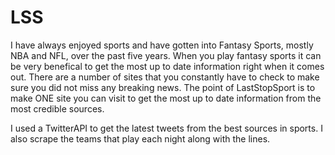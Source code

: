 # LSS

I have always enjoyed sports and have gotten into Fantasy Sports, mostly NBA and NFL, over the past five years.
When you play fantasy sports it can be very benefical to get the most up to date information right when it comes out. 
There are a number of sites that you constantly have to check to make sure you did not miss any breaking news. 
The point of LastStopSport is to make ONE site you can visit to get the most up to date information from the most 
credible sources. 

I used a TwitterAPI to get the latest tweets from the best sources in sports. I also scrape the teams that play each night
along with the lines. 
